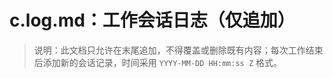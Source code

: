 # c.log.md：工作会话日志（仅追加）

> 说明：此文档只允许在末尾追加，不得覆盖或删除既有内容；每次工作结束后添加新的会话记录，时间采用 `YYYY-MM-DD HH:mm:ss Z` 格式。

